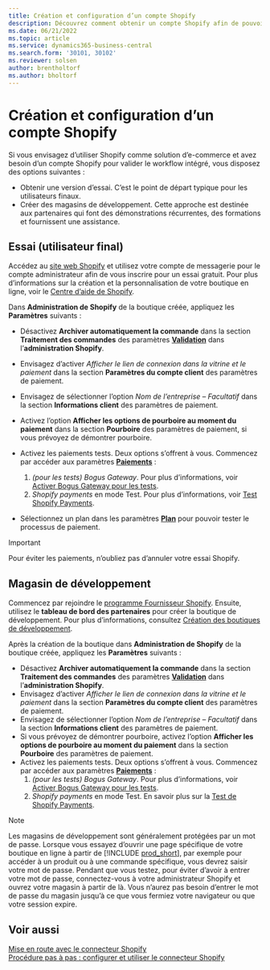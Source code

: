 ```yaml
---
title: Création et configuration d’un compte Shopify
description: Découvrez comment obtenir un compte Shopify afin de pouvoir démontrer le workflow d’intégration Shopify et Business Central.
ms.date: 06/21/2022
ms.topic: article
ms.service: dynamics365-business-central
ms.search.form: '30101, 30102'
ms.reviewer: solsen
author: brentholtorf
ms.author: bholtorf
---
```


# <a name="create-and-set-up-a-shopify-account"></a>Création et configuration d’un compte Shopify

Si vous envisagez d’utiliser Shopify comme solution d’e-commerce et avez besoin d’un compte Shopify pour valider le workflow intégré, vous disposez des options suivantes :

- Obtenir une version d’essai. C’est le point de départ typique pour les utilisateurs finaux.  
- Créer des magasins de développement. Cette approche est destinée aux partenaires qui font des démonstrations récurrentes, des formations et fournissent une assistance.

## <a name="trial-end-user"></a>Essai (utilisateur final)

Accédez au [site web Shopify](https://www.shopify.com) et utilisez votre compte de messagerie pour le compte administrateur afin de vous inscrire pour un essai gratuit. Pour plus d’informations sur la création et la personnalisation de votre boutique en ligne, voir le [Centre d’aide de Shopify](https://help.shopify.com/).

Dans **Administration de Shopify** de la boutique créée, appliquez les **Paramètres** suivants :

- Désactivez **Archiver automatiquement la commande** dans la section **Traitement des commandes** des paramètres [**Validation**](https://www.shopify.com/admin/settings/checkout) dans l’**administration Shopify**.
- Envisagez d’activer *Afficher le lien de connexion dans la vitrine et le paiement* dans la section **Paramètres du compte client** des paramètres de paiement.
- Envisagez de sélectionner l’option *Nom de l’entreprise – Facultatif* dans la section **Informations client** des paramètres de paiement.
- Activez l’option **Afficher les options de pourboire au moment du paiement** dans la section **Pourboire** des paramètres de paiement, si vous prévoyez de démontrer pourboire.
- Activez les paiements tests. Deux options s’offrent à vous. Commencez par accéder aux paramètres [**Paiements**](https://www.shopify.com/admin/settings/payments) :  
  1. *(pour les tests) Bogus Gateway*. Pour plus d’informations, voir [Activer Bogus Gateway pour les tests](https://help.shopify.com/en/manual/checkout-settings/test-orders#place-a-test-order-by-simulating-a-transaction).
  2. *Shopify payments* en mode Test. Pour plus d’informations, voir [Test Shopify Payments](https://help.shopify.com/en/manual/payments/shopify-payments/testing-shopify-payments).

- Sélectionnez un plan dans les paramètres [**Plan**](https://www.shopify.com/admin/settings/plan) pour pouvoir tester le processus de paiement.

> [!Important]  
> Pour éviter les paiements, n’oubliez pas d’annuler votre essai Shopify.

## <a name="development-store"></a>Magasin de développement

Commencez par rejoindre le [programme Fournisseur Shopify](https://help.shopify.com/partners/about). Ensuite, utilisez le **tableau de bord des partenaires** pour créer la boutique de développement. Pour plus d’informations, consultez [Création des boutiques de développement](https://help.shopify.com/partners/dashboard/managing-stores/development-stores).

Après la création de la boutique dans **Administration de Shopify** de la boutique créée, appliquez les **Paramètres** suivants :

- Désactivez **Archiver automatiquement la commande** dans la section **Traitement des commandes** des paramètres [**Validation**](https://www.shopify.com/admin/settings/checkout) dans l’**administration Shopify**.
- Envisagez d’activer *Afficher le lien de connexion dans la vitrine et le paiement* dans la section **Paramètres du compte client** des paramètres de paiement.
- Envisagez de sélectionner l’option *Nom de l’entreprise – Facultatif* dans la section **Informations client** des paramètres de paiement.
- Si vous prévoyez de démontrer pourboire, activez l’option **Afficher les options de pourboire au moment du paiement** dans la section **Pourboire** des paramètres de paiement.
- Activez les paiements tests. Deux options s’offrent à vous. Commencez par accéder aux paramètres [**Paiements**](https://www.shopify.com/admin/settings/payments) :  
  1. *(pour les tests) Bogus Gateway*. Pour plus d’informations, voir [Activer Bogus Gateway pour les tests](https://help.shopify.com/en/manual/checkout-settings/test-orders#place-a-test-order-by-simulating-a-transaction).
  2. *Shopify payments* en mode Test. En savoir plus sur la [Test de Shopify Payments](https://help.shopify.com/en/manual/payments/shopify-payments/testing-shopify-payments).

> [!Note]  
> Les magasins de développement sont généralement protégées par un mot de passe. Lorsque vous essayez d’ouvrir une page spécifique de votre boutique en ligne à partir de [!INCLUDE [prod_short](../includes/prod_short.md)], par exemple pour accéder à un produit ou à une commande spécifique, vous devrez saisir votre mot de passe. Pendant que vous testez, pour éviter d’avoir à entrer votre mot de passe, connectez-vous à votre administrateur Shopify  et ouvrez votre magasin à partir de là. Vous n’aurez pas besoin d’entrer le mot de passe du magasin jusqu’à ce que vous fermiez votre navigateur ou que votre session expire.  

## <a name="see-also"></a>Voir aussi

[Mise en route avec le connecteur Shopify](get-started.md)  
[Procédure pas à pas : configurer et utiliser le connecteur Shopify](walkthrough-setting-up-and-using-shopify.md)
